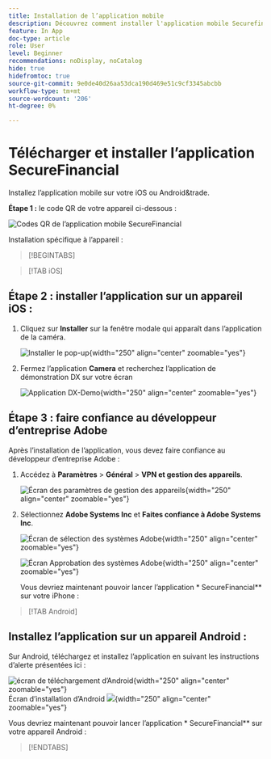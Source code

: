 ```yaml
---
title: Installation de l’application mobile
description: Découvrez comment installer l'application mobile Securefinancial utilisée dans le L535 Summit Lab.
feature: In App
doc-type: article
role: User
level: Beginner
recommendations: noDisplay, noCatalog
hide: true
hidefromtoc: true
source-git-commit: 9e0de40d26aa53dca190d469e51c9cf3345abcbb
workflow-type: tm+mt
source-wordcount: '206'
ht-degree: 0%

---
```



# Télécharger et installer l’application SecureFinancial

Installez l’application mobile sur votre iOS ou Android&amp;trade.

**Étape 1 :** le code QR de votre appareil ci-dessous :

![Codes QR de l’application mobile SecureFinancial](/help/summit-lab-assets/assets/dx-demo-app-qr-codes.png)

Installation spécifique à l’appareil :

>[!BEGINTABS]

>[!TAB iOS]

## Étape 2 : installer l’application sur un appareil iOS :

1. Cliquez sur **Installer** sur la fenêtre modale qui apparaît dans l’application de la caméra.

   ![Installer le pop-up](/help/summit-lab-assets/assets/install_popup.png){width="250" align="center" zoomable="yes"}

2. Fermez l’application **Camera** et recherchez l’application de démonstration DX sur votre écran

   ![Application DX-Demo](/help/summit-lab-assets/assets/dx_demo_on_ios_screen.png){width="250" align="center" zoomable="yes"}


## Étape 3 : faire confiance au développeur d’entreprise Adobe

Après l’installation de l’application, vous devez faire confiance au développeur d’entreprise Adobe :

1. Accédez à **Paramètres** > **Général** > **VPN et gestion des appareils**.

   ![Écran des paramètres de gestion des appareils](/help/summit/l820-lab-workbook/assets/1-2-2-device-management-screen.PNG "Écran des paramètres de gestion des appareils"){width="250" align="center" zoomable="yes"}

1. Sélectionnez **Adobe Systems Inc** et **Faites confiance à Adobe Systems Inc**.

   ![Écran de sélection des systèmes Adobe](/help/summit/l820-lab-workbook/assets/1-2-3-adobe-systems.PNG "Écran de sélection des systèmes Adobe"){width="250" align="center" zoomable="yes"}
   <br>

   ![Écran Approbation des systèmes Adobe](/help/summit/l820-lab-workbook/assets/1-2-4-trust-adobe.PNG){width="250" align="center" zoomable="yes"}

   Vous devriez maintenant pouvoir lancer l’application * SecureFinancial** sur votre iPhone :


>[!TAB Android]

## Installez l’application sur un appareil Android :

Sur Android, téléchargez et installez l’application en suivant les instructions d’alerte présentées ici :

![écran de téléchargement d’Android](/help/summit/l820-lab-workbook/assets/1-2-5-android-download.jpg "écran de téléchargement d’Android"){width="250" align="center" zoomable="yes"}
<br>
Écran d’installation d’Android ![](/help/summit/l820-lab-workbook/assets/1-2-6-android-installation.jpg){width="250" align="center" zoomable="yes"}

Vous devriez maintenant pouvoir lancer l’application * SecureFinancial** sur votre appareil Android :

>[!ENDTABS]


